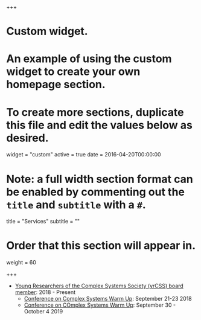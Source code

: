 +++
# Custom widget.
# An example of using the custom widget to create your own homepage section.
# To create more sections, duplicate this file and edit the values below as desired.
widget = "custom"
active = true
date = 2016-04-20T00:00:00

# Note: a full width section format can be enabled by commenting out the `title` and `subtitle` with a `#`.
title = "Services"
subtitle = ""

# Order that this section will appear in.
weight = 60
	
+++


- [Young Researchers of the Complex Systems Society (yrCSS) board member](http://yrcss.cssociety.org/): 2018 - Present
	- [Conference on Complex Systems Warm Up](http://yrcss.cssociety.org/warm-up-2018/): September 21-23 2018
	- [Conference on COmplex Systems Warm Up](http://event.ntu.edu.sg/ccs2019/Pages/Home.aspx): September 30 - October 4 2019